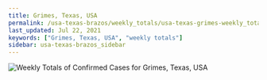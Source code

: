 ```yaml
---
title: Grimes, Texas, USA
permalink: /usa-texas-brazos/weekly_totals/usa-texas-grimes-weekly_totals.html
last_updated: Jul 22, 2021
keywords: ["Grimes, Texas, USA", "weekly totals"]
sidebar: usa-texas-brazos_sidebar
---
```


![Weekly Totals of Confirmed Cases for Grimes, Texas, USA](/covid_tracker/images/graphs/usa-texas-grimes-weekly_totals_graph.png)
